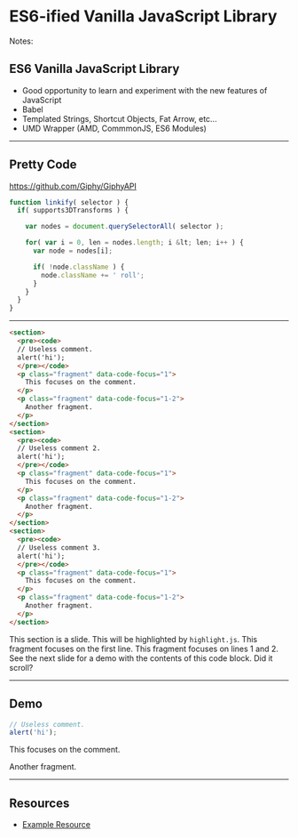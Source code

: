 # ES6-ified Vanilla JavaScript Library

Notes:

## ES6 Vanilla JavaScript Library

* Good opportunity to learn and experiment with the new features of JavaScript
* Babel
* Templated Strings, Shortcut Objects, Fat Arrow, etc...
* UMD Wrapper (AMD, CommmonJS, ES6 Modules)

------

## Pretty Code

<!-- .slide: data-title="Example" data-state="somestate" -->

https://github.com/Giphy/GiphyAPI

```js
function linkify( selector ) {
  if( supports3DTransforms ) {

    var nodes = document.querySelectorAll( selector );

    for( var i = 0, len = nodes.length; i &lt; len; i++ ) {
      var node = nodes[i];

      if( !node.className ) {
        node.className += ' roll';
      }
    }
  }
}
```

------

<!-- .slide: data-title="Example" data-state="somestate" data-menu-title="Usage" -->

```html
<section>
  <pre><code>
  // Useless comment.
  alert('hi');
  </pre></code>
  <p class="fragment" data-code-focus="1">
    This focuses on the comment.
  </p>
  <p class="fragment" data-code-focus="1-2">
    Another fragment.
  </p>
</section>
<section>
  <pre><code>
  // Useless comment 2.
  alert('hi');
  </pre></code>
  <p class="fragment" data-code-focus="1">
    This focuses on the comment.
  </p>
  <p class="fragment" data-code-focus="1-2">
    Another fragment.
  </p>
</section>
<section>
  <pre><code>
  // Useless comment 3.
  alert('hi');
  </pre></code>
  <p class="fragment" data-code-focus="1">
    This focuses on the comment.
  </p>
  <p class="fragment" data-code-focus="1-2">
    Another fragment.
  </p>
</section>
```
<!-- .element: class="stretch" -->

<span class="fragment current-only focus-text" data-code-focus="1-12">This section is a slide.</span>
<span class="fragment current-only focus-text" data-code-focus="2-5">This will be highlighted by `highlight.js`.</span>
<span class="fragment current-only focus-text" data-code-focus="6-8">This fragment focuses on the first line.</span>
<span class="fragment current-only focus-text" data-code-focus="9-11">This fragment focuses on lines 1 and 2.</span>
<span class="fragment current-only focus-text" data-code-focus="1-12">See the next slide for a demo with the contents of this code block.</span>
<span class="fragment current-only focus-text" data-code-focus="20-22">Did it scroll?</span>

------

## Demo

<!-- .slide: data-title="Example" data-state="somestate" -->

```js
// Useless comment.
alert('hi');
```

<p class="fragment" data-code-focus="1">This focuses on the comment.</p>
<p class="fragment" data-code-focus="1-2">Another fragment.</p>

------

## Resources

<!-- .slide: data-title="Example" data-state="resources" -->

* [Example Resource](http://elijahmanor.com)
